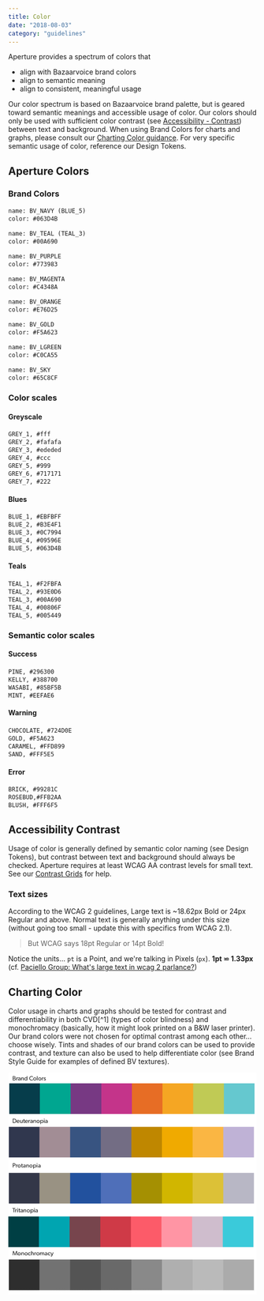 ```yaml
---
title: Color
date: "2018-08-03"
category: "guidelines"
---
```


Aperture provides a spectrum of colors that
* align with Bazaarvoice brand colors
* align to semantic meaning
* align to consistent, meaningful usage

Our color spectrum is based on Bazaarvoice brand palette, but is geared toward semantic meanings and accessible usage of color. Our colors should only be used with sufficient color contrast (see [Accessibility - Contrast](#a11y)) between text and background. When using Brand Colors for charts and graphs, please consult our [Charting Color guidance](#chart). For very specific semantic usage of color, reference our Design Tokens.

## Aperture Colors
### Brand Colors
```color
name: BV_NAVY (BLUE_5)
color: #063D4B
```
```color
name: BV_TEAL (TEAL_3)
color: #00A690
```
```color
name: BV_PURPLE
color: #773983
```
```color
name: BV_MAGENTA
color: #C4348A
```
```color
name: BV_ORANGE
color: #E76D25
```
```color
name: BV_GOLD
color: #F5A623
```
```color
name: BV_LGREEN
color: #C0CA55
```
```color
name: BV_SKY
color: #65C8CF
```

### Color scales
#### Greyscale
```color-palette
GREY_1, #fff
GREY_2, #fafafa
GREY_3, #ededed
GREY_4, #ccc
GREY_5, #999
GREY_6, #717171
GREY_7, #222
```
#### Blues
```color-palette
BLUE_1, #EBFBFF
BLUE_2, #B3E4F1
BLUE_3, #0C7994
BLUE_4, #09596E
BLUE_5, #063D4B
```
#### Teals
```color-palette
TEAL_1, #F2FBFA
TEAL_2, #93E0D6
TEAL_3, #00A690
TEAL_4, #00806F
TEAL_5, #005449
```
### Semantic color scales
#### Success
```color-palette
PINE, #296300
KELLY, #388700
WASABI, #85BF5B
MINT, #EEFAE6
```
#### Warning
```color-palette
CHOCOLATE, #724D0E
GOLD, #F5A623
CARAMEL, #FFD899
SAND, #FFF5E5
```
#### Error
```color-palette
BRICK, #99281C
ROSEBUD,#FFB2AA
BLUSH, #FFF6F5
```


<h2 id="a11y">Accessibility Contrast</h2>

Usage of color is generally defined by semantic color naming (see Design Tokens), but contrast between text and background should always be checked. Aperture requires at least WCAG AA contrast levels for small text. See our [Contrast Grids](../contrast-grids) for help.

### Text sizes
According to the WCAG 2 guidelines, Large text is ~18.62px Bold or 24px Regular and above. Normal text is generally anything under this size (without going too small - update this with specifics from WCAG 2.1).

> But WCAG says 18pt Regular or 14pt Bold!

Notice the units… ``pt`` is a Point, and we're talking in Pixels (``px``). **1pt ⋍ 1.33px** (cf. [Paciello Group: What's large text in wcag 2 parlance?](https://developer.paciellogroup.com/blog/2012/05/whats-large-text-in-wcag-2-0-parlance/))

<h2 id="chart">Charting Color</h2>
Color usage in charts and graphs should be tested for contrast and differentiability in both CVD[^1] (types of color blindness) and monochromacy (basically, how it might look printed on a B&W laser printer). Our brand colors were not chosen for optimal contrast among each other… choose wisely. Tints and shades of our brand colors can be used to provide contrast, and texture can also be used to help differentiate color (see Brand Style Guide for examples of defined BV textures).

![BV Brand colors with different types of Color Vision Deficiencies](./cvd-brand.png "BV Brand colors with different types of Color Vision Deficiencies")


 [^1]: Color Vision Deficiency